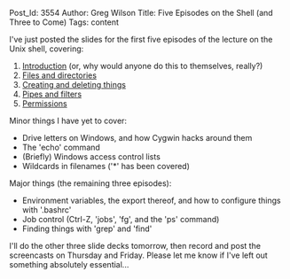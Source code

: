 Post_Id: 3554
Author: Greg Wilson
Title: Five Episodes on the Shell (and Three to Come)
Tags: content

<p>I've just posted the slides for the first five episodes of the lecture on the Unix shell, covering:</p>
<ol>
<li><a href="/4_0/shell/intro.html">Introduction</a> (or, why would anyone do this to themselves, really?)</li>
<li><a href="/4_0/shell/filedir.html">Files and directories</a></li>
<li><a href="/4_0/shell/makedel.html">Creating and deleting things</a></li>
<li><a href="/4_0/shell/pipefilter.html">Pipes and filters</a></li>
<li><a href="/4_0/shell/perm.html">Permissions</a></li>
</ol>
<p>Minor things I have yet to cover:</p>
<ul>
<li>Drive letters on Windows, and how Cygwin hacks around them</li>
<li>The 'echo' command</li>
<li>(Briefly) Windows access control lists</li>
<li>Wildcards in filenames ('*' has been covered)</li>
</ul>
<p>Major things (the remaining three episodes):</p>
<ul>
<li>Environment variables, the export thereof, and how to configure things with '.bashrc'</li>
<li>Job control (Ctrl-Z, 'jobs', 'fg', and the 'ps' command)</li>
<li>Finding things with 'grep' and 'find'</li>
</ul>
<p>I'll do the other three slide decks tomorrow, then record and post the screencasts on Thursday and Friday. Please let me know if I've left out something absolutely essential...</p>
